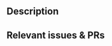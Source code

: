 ## Description

<!--- Describe your changes in detail. -->

## Relevant issues & PRs

<!-- Put a markdown list with referenced issues. -->